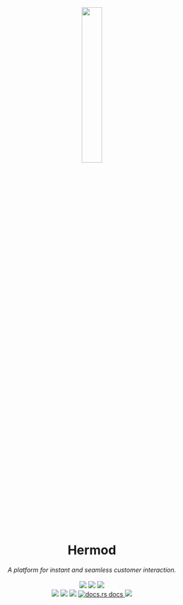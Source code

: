 <div align="center">
  <img src="https://user-images.githubusercontent.com/5386772/137525840-d6703c94-f7d8-4e6a-9435-27380c923dff.png" width="30%"/>
  <h1>Hermod</h1>
 <em>
  A platform for instant and seamless customer interaction. 
 </em>
</div>
<br />
<div align="center">
<img src="https://img.shields.io/badge/Built%20With-5e81ac" />
<img src="https://img.shields.io/badge/Rust-5e81ac?logo=rust&logoColor=white" />
<img src="https://img.shields.io/badge/React-5e81ac?logo=react&logoColor=white" />
</div>

<div align="center" markdown="1">
<img src="https://img.shields.io/badge/API%20Health-5e81ac" />
<a href ="https://deps.rs/repo/github/hermodapp/api" target="_blank"><img src="https://deps.rs/repo/github/hermodapp/api/status.svg" /></a>
<a href ="https://github.com/hermodapp/api/actions/workflows/general.yml"  target="_blank"><img src="https://github.com/hermodapp/api/actions/workflows/general.yml/badge.svg" /></a>
<a href="https://hermodapp.github.io/rustdocs/hermodapi/"  target="_blank">
    <img src="https://img.shields.io/badge/docs-latest-blue.svg"
      alt="docs.rs docs" />
  </a>
    <img src="https://img.shields.io/website-up-down-green-red/https/api.hermodapp.com/health_check" />
</div>
